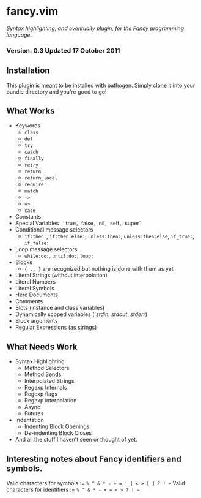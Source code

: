 # fancy.vim
*Syntax highlighting, and eventually plugin, for the [Fancy][F] programming
language.*

### Version: 0.3 Updated 17 October 2011

## Installation
This plugin is meant to be installed with [pathogen][P].
Simply clone it into your bundle directory and you're good to go!

## What Works

- Keywords
	- `class`
	- `def`
	- `try`
	- `catch`
	- `finally`
	- `retry`
	- `return`
	- `return_local`
	- `require:`
	- `match`
	- `->`
	- `=>`
	- `case`
- Constants
- Special Variables
	`- `true`, `false`, `nil`, `self`, `super`
- Conditional message selectors
	- `if:then:`, `if:then:else:`, `unless:then:`, `unless:then:else`, `if_true:`,
		`if_false:`
- Loop message selectors
	- `while:do:`, `until:do:`, `loop:`
- Blocks
	- `{ .. }` are recognized but nothing is done with them as yet
- Literal Strings (without interpolation)
- Literal Numbers
- Literal Symbols
- Here Documents
- Comments
- Slots (instance and class variables)
- Dynamically scoped variables (`*stdin*, *stdout*, *stderr*)
- Block arguments
- Regular Expressions (as strings)

## What Needs Work
- Syntax Highlighting
	- Method Selectors
	- Method Sends
	- Interpolated Strings
	- Regexp Internals
	- Regexp flags
	- Regexp interpolation
	- Async
	- Futures
- Indentation
	- Indenting Block Openings
	- De-indenting Block Closes
- And all the stuff I haven't seen or thought of yet.

## Interesting notes about Fancy identifiers and symbols.
Valid characters for symbols := `% ^ & * - + = : | < > [ ] ? ! ~`
Valid characters for identifiers := `% ^ & * - + = < > ? ! ~`

[F]: http://fancy-lang.org
[P]: https://github.com/tpope/vim-pathogen
